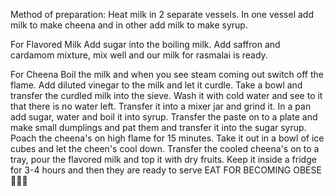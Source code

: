 Method of preparation:
Heat milk in 2 separate vessels.
In one vessel add milk to make cheena and in other add milk to make syrup.

For Flavored Milk
Add sugar into the boiling milk.
Add saffron and cardamom mixture, mix well and our milk for rasmalai is ready.

For Cheena
Boil the milk and when you see steam coming out switch off the flame.
Add diluted vinegar to the milk and let it curdle.
Take a bowl and transfer the curdled milk into the sieve.
Wash it with cold water and see to it that there is no water left.
Transfer it into a mixer jar and grind it.
In a pan add sugar, water and boil it into syrup.
Transfer the paste on to a plate and make small dumplings and pat them and transfer it into the sugar syrup.
Poach the cheena's on high flame for 15 minutes.
Take it out in a bowl of ice cubes and let the cheen's cool down.
Transfer the cooled cheena's on to a tray, pour the flavored milk and top it with dry fruits.
Keep it inside a fridge for 3-4 hours and then they are ready to serve
EAT FOR BECOMING OBESE 🤣🤣🤣